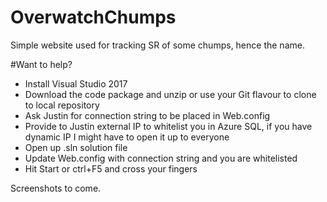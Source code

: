 # OverwatchChumps
Simple website used for tracking SR of some chumps, hence the name.

#Want to help?
<ul>
<li>Install Visual Studio 2017</li>
<li>Download the code package and unzip or use your Git flavour to clone to local repository</li>
<li>Ask Justin for connection string to be placed in Web.config</li>
<li>Provide to Justin external IP to whitelist you in Azure SQL, if you have dynamic IP I might have to open it up to everyone</li>
<li>Open up .sln solution file</li>
<li>Update Web.config with connection string and you are whitelisted</li>
<li>Hit Start or ctrl+F5 and cross your fingers</li>
</ul>

Screenshots to come.

